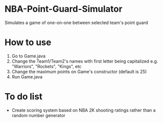 # NBA-Point-Guard-Simulator
Simulates a game of one-on-one between selected team's point guard

# How to use
1) Go to Game.java
2) Change the Team1/Team2's names with first letter being capitalized
e.g. "Warriors", "Rockets", "Kings", etc
3) Change the maximum points on Game's constructor (default is 25)
4) Run Game.java

# To do list
- Create scoring system based on NBA 2K shooting ratings rather than a random number generator
